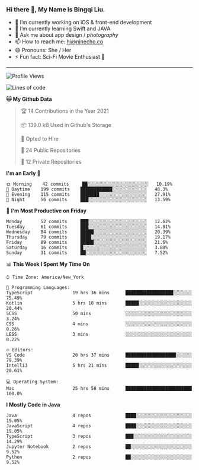 ### Hi there 👋, My Name is Bingqi Liu.

- 🔭 I’m currently working on iOS & front-end development
- 🌱 I’m currently learning Swift and JAVA
- 💬 Ask me about app design / *photography*
- 📫 How to reach me: hi@ninecho.co
- 😄 Pronouns: She / Her
- ⚡ Fun fact: Sci-Fi Movie Enthusiast 🚀

---

<!--START_SECTION:waka-->
![Profile Views](http://img.shields.io/badge/Profile%20Views-1-blue)

![Lines of code](https://img.shields.io/badge/From%20Hello%20World%20I%27ve%20Written-3.0%20million%20lines%20of%20code-blue)

**🐱 My Github Data** 

> 🏆 14 Contributions in the Year 2021
 > 
> 📦 139.0 kB Used in Github's Storage 
 > 
> 💼 Opted to Hire
 > 
> 📜 24 Public Repositories 
 > 
> 🔑 12 Private Repositories  
 > 
**I'm an Early 🐤** 

```text
🌞 Morning    42 commits     ██░░░░░░░░░░░░░░░░░░░░░░░   10.19% 
🌆 Daytime    199 commits    ████████████░░░░░░░░░░░░░   48.3% 
🌃 Evening    115 commits    ███████░░░░░░░░░░░░░░░░░░   27.91% 
🌙 Night      56 commits     ███░░░░░░░░░░░░░░░░░░░░░░   13.59%

```
📅 **I'm Most Productive on Friday** 

```text
Monday       52 commits     ███░░░░░░░░░░░░░░░░░░░░░░   12.62% 
Tuesday      61 commits     ███░░░░░░░░░░░░░░░░░░░░░░   14.81% 
Wednesday    84 commits     █████░░░░░░░░░░░░░░░░░░░░   20.39% 
Thursday     79 commits     ████░░░░░░░░░░░░░░░░░░░░░   19.17% 
Friday       89 commits     █████░░░░░░░░░░░░░░░░░░░░   21.6% 
Saturday     16 commits     █░░░░░░░░░░░░░░░░░░░░░░░░   3.88% 
Sunday       31 commits     ██░░░░░░░░░░░░░░░░░░░░░░░   7.52%

```


📊 **This Week I Spent My Time On** 

```text
⌚︎ Time Zone: America/New_York

💬 Programming Languages: 
TypeScript               19 hrs 36 mins      ██████████████████░░░░░░░   75.49% 
Kotlin                   5 hrs 18 mins       █████░░░░░░░░░░░░░░░░░░░░   20.44% 
SCSS                     50 mins             ░░░░░░░░░░░░░░░░░░░░░░░░░   3.24% 
CSS                      4 mins              ░░░░░░░░░░░░░░░░░░░░░░░░░   0.26% 
LESS                     3 mins              ░░░░░░░░░░░░░░░░░░░░░░░░░   0.22%

🔥 Editors: 
VS Code                  20 hrs 37 mins      ███████████████████░░░░░░   79.39% 
IntelliJ                 5 hrs 21 mins       █████░░░░░░░░░░░░░░░░░░░░   20.61%

💻 Operating System: 
Mac                      25 hrs 58 mins      █████████████████████████   100.0%

```

**I Mostly Code in Java** 

```text
Java                     4 repos             ████░░░░░░░░░░░░░░░░░░░░░   19.05% 
JavaScript               4 repos             ████░░░░░░░░░░░░░░░░░░░░░   19.05% 
TypeScript               3 repos             ███░░░░░░░░░░░░░░░░░░░░░░   14.29% 
Jupyter Notebook         2 repos             ██░░░░░░░░░░░░░░░░░░░░░░░   9.52% 
Python                   2 repos             ██░░░░░░░░░░░░░░░░░░░░░░░   9.52%

```



<!--END_SECTION:waka-->
